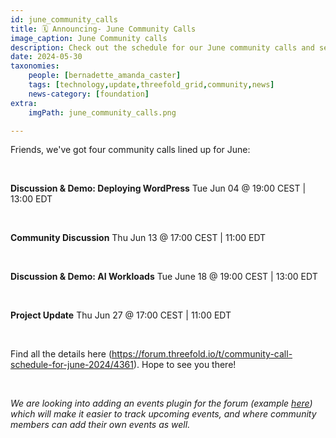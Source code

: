 ```yaml
---
id: june_community_calls
title: 🗓 Announcing- June Community Calls
image_caption: June Community calls
description: Check out the schedule for our June community calls and see what's on the agenda. Save the date!
date: 2024-05-30
taxonomies:
    people: [bernadette_amanda_caster]
    tags: [technology,update,threefold_grid,community,news]
    news-category: [foundation]
extra:
    imgPath: june_community_calls.png

---
```


Friends, we've got four community calls lined up for June:

<br/>

**Discussion & Demo:  Deploying WordPress**
Tue Jun 04 @ 19:00 CEST | 13:00 EDT

<br/>

**Community Discussion**
Thu Jun 13 @ 17:00 CEST | 11:00 EDT

<br/>

**Discussion & Demo: AI Workloads**
Tue June 18 @ 19:00 CEST | 13:00 EDT

</br>

**Project Update**
Thu Jun 27 @ 17:00 CEST | 11:00 EDT

</br>

Find all the details here (https://forum.threefold.io/t/community-call-schedule-for-june-2024/4361). Hope to see you there!

</br>

*We are looking into adding an events plugin for the forum (example [here](https://community.coops.tech/calendar)) which will make it easier to track upcoming events, and where community members can add their own events as well.*








